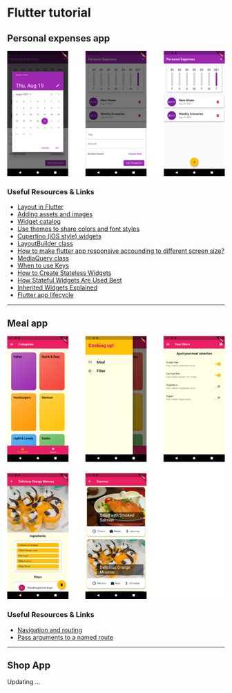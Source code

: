 # Flutter tutorial

## **Personal expenses app**
![](/screenshots/personal_expenses_screenshot.png)


### Useful Resources & Links
- [Layout in Flutter](https://flutter.dev/docs/development/ui/layout)
- [Adding assets and images](https://flutter.dev/docs/development/ui/assets-and-images)
- [Widget catalog](https://flutter.dev/docs/development/ui/widgets)
- [Use themes to share colors and font styles](https://flutter.dev/docs/cookbook/design/themes)
- [Cupertino (iOS style) widgets](https://flutter.dev/docs/development/ui/widgets/cupertino)
- [LayoutBuilder class](https://api.flutter.dev/flutter/widgets/LayoutBuilder-class.html)
- [How to make flutter app responsive accounding to different screen size?](https://stackoverflow.com/questions/49704497/how-to-make-flutter-app-responsive-according-to-different-screen-size?rq=1)
- [MediaQuery class](https://api.flutter.dev/flutter/widgets/MediaQuery-class.html)
- [When to use Keys](https://www.youtube.com/watch?v=kn0EOS-ZiIc)
- [How to Create Stateless Widgets](https://www.youtube.com/watch?v=wE7khGHVkYY)
- [How Stateful Widgets Are Used Best](https://www.youtube.com/watch?v=AqCMFXEmf3w)
- [Inherited Widgets Explained ](https://www.youtube.com/watch?v=Zbm3hjPjQMk)
- [Flutter app lifecycle](https://medium.com/pharos-production/flutter-app-lifecycle-4b0ab4a4211a)

<hr>

## **Meal app**
![](/screenshots/meal_app.png) 


### Useful Resources & Links
- [Navigation and routing](https://flutter.dev/docs/development/ui/navigation)
- [Pass arguments to a named route](https://flutter.dev/docs/cookbook/navigation/navigate-with-arguments)
<hr>

## **Shop App**

Updating ...